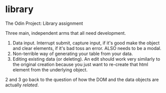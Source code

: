 # library
The Odin Project: Library assignment


Three main, independent arms that all need development.
1. Data input. Interrupt submit, capture input, if it's good make the object and clear elements, if it's bad toss an error. ALSO needs to be a modal.
2. Non-terrible way of generating your table from your data.
3. Editing existing data (or deleting).
    An edit should work very similarly to the original creation because you just want
    to re-create that html element from the underlying object.

2 and 3 go back to the question of how the DOM and the data objects are actually *related*.